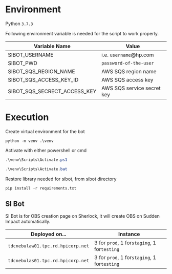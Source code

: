 
# Environment

Python `3.7.3`


Following environment variable is needed for the script to work properly.

| Variable Name | Value |
| --- | --- | 
| SIBOT_USERNAME | i.e. `username`@hp.com
| SIBOT_PWD | `password-of-the-user`  | 
| SIBOT_SQS_REGION_NAME | AWS SQS region name | 
| SIBOT_SQS_ACCESS_KEY_ID | AWS SQS access key |
| SIBOT_SQS_SECRECT_ACCESS_KEY| AWS SQS service secret key |


# Execution

Create virtual environment for the bot

```
python -m venv .\venv
```

Activate with either powershell or cmd
```powershell
.\venv\Scripts\Activate.ps1

.\venv\Scripts\Activate.bat
```

Restore library needed for sibot, from sibot directory

```
pip install -r requirements.txt
```


## SI Bot
SI Bot is for OBS creation page on Sherlock, it will create OBS on Sudden Impact automatically.

| Deployed on...  | Instance         | 
| --------------- | ---------------- |
|``tdcnebulaw01.tpc.rd.hpicorp.net``| 3 for ``prod``, 1 for``staging``, 1 for``testing`` |
|``tdcnebulas01.tpc.rd.hpicorp.net``| 3 for ``prod``, 1 for``staging``, 1 for``testing`` |


